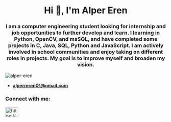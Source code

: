 <h1 align="center">Hi 👋, I'm Alper Eren</h1>
<h3 align="center">I am a computer engineering student looking for internship and job opportunities to further develop and learn. I learning in Python, OpenCV, and msSQL, and have completed some projects in C, Java, SQL, Python and JavaScript. I am actively involved in school communities and enjoy taking on different roles in projects. My goal is to improve myself and broaden my vision.</h3>

<p align="left"> <img src="https://komarev.com/ghpvc/?username=alper-eren&label=Profile%20views&color=095f95&style=flat-square" alt="alper-eren" /> </p>

- **alperreren01@gmail.com**

<h3 align="left">Connect with me:</h3>
<p align="left">
<a href="https://linkedin.com/in/https://www.linkedin.com/in/alper-eren-68938b1ba/" target="blank"><img align="center" src="https://raw.githubusercontent.com/rahuldkjain/github-profile-readme-generator/master/src/images/icons/Social/linked-in-alt.svg" alt="https://www.linkedin.com/in/alper-eren-68938b1ba/" height="30" width="40" /></a>
</p>

